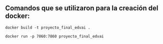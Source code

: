 ## Comandos que se utilizaron para la creación del docker:

```
docker build -t proyecto_final_edvai .
```

```
docker run -p 7860:7860 proyecto_final_edvai
```